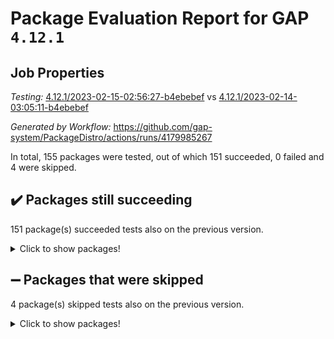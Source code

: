 # Package Evaluation Report for GAP `4.12.1`

## Job Properties

*Testing:* [4.12.1/2023-02-15-02:56:27-b4ebebef](https://github.com/gap-system/PackageDistro/blob/data/reports/4.12.1/2023-02-15-02:56:27-b4ebebef) vs [4.12.1/2023-02-14-03:05:11-b4ebebef](https://github.com/gap-system/PackageDistro/blob/data/reports/4.12.1/2023-02-14-03:05:11-b4ebebef)

*Generated by Workflow:* https://github.com/gap-system/PackageDistro/actions/runs/4179985267

In total, 155 packages were tested, out of which 151 succeeded, 0 failed and 4 were skipped.

## :heavy_check_mark: Packages still succeeding

151 package(s) succeeded tests also on the previous version.
<details><summary>Click to show packages!</summary>

- 4ti2interface 2023.01-01 [(success)](https://github.com/gap-system/PackageDistro/actions/runs/4179985267/jobs/7240656456)
- ace 5.6.2 [(success)](https://github.com/gap-system/PackageDistro/actions/runs/4179985267/jobs/7240656562)
- aclib 1.3.2 [(success)](https://github.com/gap-system/PackageDistro/actions/runs/4179985267/jobs/7240656653)
- agt 0.3.1 [(success)](https://github.com/gap-system/PackageDistro/actions/runs/4179985267/jobs/7240656751)
- alnuth 3.2.1 [(success)](https://github.com/gap-system/PackageDistro/actions/runs/4179985267/jobs/7240656860)
- anupq 3.3.0 [(success)](https://github.com/gap-system/PackageDistro/actions/runs/4179985267/jobs/7240656950)
- atlasrep 2.1.6 [(success)](https://github.com/gap-system/PackageDistro/actions/runs/4179985267/jobs/7240657030)
- autodoc 2022.10.20 [(success)](https://github.com/gap-system/PackageDistro/actions/runs/4179985267/jobs/7240657106)
- automata 1.15 [(success)](https://github.com/gap-system/PackageDistro/actions/runs/4179985267/jobs/7240657173)
- automgrp 1.3.2 [(success)](https://github.com/gap-system/PackageDistro/actions/runs/4179985267/jobs/7240657259)
- autpgrp 1.11 [(success)](https://github.com/gap-system/PackageDistro/actions/runs/4179985267/jobs/7240657325)
- cap 2023.02-06 [(success)](https://github.com/gap-system/PackageDistro/actions/runs/4179985267/jobs/7240657453)
- caratinterface 2.3.4 [(success)](https://github.com/gap-system/PackageDistro/actions/runs/4179985267/jobs/7240657562)
- cddinterface 2022.11.01 [(success)](https://github.com/gap-system/PackageDistro/actions/runs/4179985267/jobs/7240657639)
- circle 1.6.5 [(success)](https://github.com/gap-system/PackageDistro/actions/runs/4179985267/jobs/7240657775)
- classicpres 1.22 [(success)](https://github.com/gap-system/PackageDistro/actions/runs/4179985267/jobs/7240657873)
- cohomolo 1.6.11 [(success)](https://github.com/gap-system/PackageDistro/actions/runs/4179985267/jobs/7240657943)
- congruence 1.2.4 [(success)](https://github.com/gap-system/PackageDistro/actions/runs/4179985267/jobs/7240658044)
- corelg 1.56 [(success)](https://github.com/gap-system/PackageDistro/actions/runs/4179985267/jobs/7240658123)
- crime 1.6 [(success)](https://github.com/gap-system/PackageDistro/actions/runs/4179985267/jobs/7240658206)
- crisp 1.4.6 [(success)](https://github.com/gap-system/PackageDistro/actions/runs/4179985267/jobs/7240658335)
- crypting 0.10.4 [(success)](https://github.com/gap-system/PackageDistro/actions/runs/4179985267/jobs/7240658451)
- cryst 4.1.25 [(success)](https://github.com/gap-system/PackageDistro/actions/runs/4179985267/jobs/7240658525)
- crystcat 1.1.10 [(success)](https://github.com/gap-system/PackageDistro/actions/runs/4179985267/jobs/7240658615)
- ctbllib 1.3.4 [(success)](https://github.com/gap-system/PackageDistro/actions/runs/4179985267/jobs/7240658703)
- cubefree 1.19 [(success)](https://github.com/gap-system/PackageDistro/actions/runs/4179985267/jobs/7240658777)
- curlinterface 2.3.1 [(success)](https://github.com/gap-system/PackageDistro/actions/runs/4179985267/jobs/7240658894)
- cvec 2.7.6 [(success)](https://github.com/gap-system/PackageDistro/actions/runs/4179985267/jobs/7240658978)
- datastructures 0.3.0 [(success)](https://github.com/gap-system/PackageDistro/actions/runs/4179985267/jobs/7240659061)
- deepthought 1.0.6 [(success)](https://github.com/gap-system/PackageDistro/actions/runs/4179985267/jobs/7240659146)
- design 1.7 [(success)](https://github.com/gap-system/PackageDistro/actions/runs/4179985267/jobs/7240659236)
- difsets 2.3.1 [(success)](https://github.com/gap-system/PackageDistro/actions/runs/4179985267/jobs/7240659335)
- digraphs 1.6.1 [(success)](https://github.com/gap-system/PackageDistro/actions/runs/4179985267/jobs/7240659427)
- edim 1.3.6 [(success)](https://github.com/gap-system/PackageDistro/actions/runs/4179985267/jobs/7240659529)
- example 4.3.3 [(success)](https://github.com/gap-system/PackageDistro/actions/runs/4179985267/jobs/7240659633)
- examplesforhomalg 2022.11-01 [(success)](https://github.com/gap-system/PackageDistro/actions/runs/4179985267/jobs/7240659724)
- factint 1.6.3 [(success)](https://github.com/gap-system/PackageDistro/actions/runs/4179985267/jobs/7240659836)
- ferret 1.0.9 [(success)](https://github.com/gap-system/PackageDistro/actions/runs/4179985267/jobs/7240659934)
- fga 1.4.0 [(success)](https://github.com/gap-system/PackageDistro/actions/runs/4179985267/jobs/7240660045)
- fining 1.5.5 [(success)](https://github.com/gap-system/PackageDistro/actions/runs/4179985267/jobs/7240660118)
- float 1.0.3 [(success)](https://github.com/gap-system/PackageDistro/actions/runs/4179985267/jobs/7240660209)
- format 1.4.3 [(success)](https://github.com/gap-system/PackageDistro/actions/runs/4179985267/jobs/7240660347)
- forms 1.2.9 [(success)](https://github.com/gap-system/PackageDistro/actions/runs/4179985267/jobs/7240660429)
- fplsa 1.2.6 [(success)](https://github.com/gap-system/PackageDistro/actions/runs/4179985267/jobs/7240660495)
- fr 2.4.12 [(success)](https://github.com/gap-system/PackageDistro/actions/runs/4179985267/jobs/7240660539)
- francy 1.2.5 [(success)](https://github.com/gap-system/PackageDistro/actions/runs/4179985267/jobs/7240660598)
- fwtree 1.3 [(success)](https://github.com/gap-system/PackageDistro/actions/runs/4179985267/jobs/7240660675)
- gapdoc 1.6.6 [(success)](https://github.com/gap-system/PackageDistro/actions/runs/4179985267/jobs/7240660752)
- gauss 2023.01-01 [(success)](https://github.com/gap-system/PackageDistro/actions/runs/4179985267/jobs/7240660814)
- gaussforhomalg 2022.08-03 [(success)](https://github.com/gap-system/PackageDistro/actions/runs/4179985267/jobs/7240660875)
- gbnp 1.0.5 [(success)](https://github.com/gap-system/PackageDistro/actions/runs/4179985267/jobs/7240660926)
- generalizedmorphismsforcap 2023.01-01 [(success)](https://github.com/gap-system/PackageDistro/actions/runs/4179985267/jobs/7240660981)
- genss 1.6.8 [(success)](https://github.com/gap-system/PackageDistro/actions/runs/4179985267/jobs/7240661024)
- gradedmodules 2022.09-02 [(success)](https://github.com/gap-system/PackageDistro/actions/runs/4179985267/jobs/7240661050)
- gradedringforhomalg 2022.11-01 [(success)](https://github.com/gap-system/PackageDistro/actions/runs/4179985267/jobs/7240661105)
- grape 4.9.0 [(success)](https://github.com/gap-system/PackageDistro/actions/runs/4179985267/jobs/7240661173)
- groupoids 1.73 [(success)](https://github.com/gap-system/PackageDistro/actions/runs/4179985267/jobs/7240661259)
- grpconst 2.6.4 [(success)](https://github.com/gap-system/PackageDistro/actions/runs/4179985267/jobs/7240661350)
- guarana 0.96.3 [(success)](https://github.com/gap-system/PackageDistro/actions/runs/4179985267/jobs/7240661439)
- guava 3.18 [(success)](https://github.com/gap-system/PackageDistro/actions/runs/4179985267/jobs/7240661522)
- hap 1.52 [(success)](https://github.com/gap-system/PackageDistro/actions/runs/4179985267/jobs/7240661585)
- hapcryst 0.1.15 [(success)](https://github.com/gap-system/PackageDistro/actions/runs/4179985267/jobs/7240661661)
- hecke 1.5.3 [(success)](https://github.com/gap-system/PackageDistro/actions/runs/4179985267/jobs/7240661722)
- help 3.5 [(success)](https://github.com/gap-system/PackageDistro/actions/runs/4179985267/jobs/7240661798)
- homalg 2022.12-02 [(success)](https://github.com/gap-system/PackageDistro/actions/runs/4179985267/jobs/7240661888)
- homalgtocas 2022.11-02 [(success)](https://github.com/gap-system/PackageDistro/actions/runs/4179985267/jobs/7240661959)
- idrel 2.45 [(success)](https://github.com/gap-system/PackageDistro/actions/runs/4179985267/jobs/7240662033)
- images 1.3.1 [(success)](https://github.com/gap-system/PackageDistro/actions/runs/4179985267/jobs/7240662101)
- intpic 0.3.0 [(success)](https://github.com/gap-system/PackageDistro/actions/runs/4179985267/jobs/7240662196)
- io 4.8.1 [(success)](https://github.com/gap-system/PackageDistro/actions/runs/4179985267/jobs/7240662351)
- io_forhomalg 2022.11-01 [(success)](https://github.com/gap-system/PackageDistro/actions/runs/4179985267/jobs/7240662468)
- irredsol 1.4.4 [(success)](https://github.com/gap-system/PackageDistro/actions/runs/4179985267/jobs/7240662567)
- json 2.1.1 [(success)](https://github.com/gap-system/PackageDistro/actions/runs/4179985267/jobs/7240662652)
- jupyterkernel 1.4.1 [(success)](https://github.com/gap-system/PackageDistro/actions/runs/4179985267/jobs/7240662762)
- jupyterviz 1.5.6 [(success)](https://github.com/gap-system/PackageDistro/actions/runs/4179985267/jobs/7240662826)
- kan 1.35 [(success)](https://github.com/gap-system/PackageDistro/actions/runs/4179985267/jobs/7240662921)
- kbmag 1.5.11 [(success)](https://github.com/gap-system/PackageDistro/actions/runs/4179985267/jobs/7240662998)
- laguna 3.9.5 [(success)](https://github.com/gap-system/PackageDistro/actions/runs/4179985267/jobs/7240663086)
- liealgdb 2.2.1 [(success)](https://github.com/gap-system/PackageDistro/actions/runs/4179985267/jobs/7240663162)
- liepring 2.8 [(success)](https://github.com/gap-system/PackageDistro/actions/runs/4179985267/jobs/7240663245)
- liering 2.4.2 [(success)](https://github.com/gap-system/PackageDistro/actions/runs/4179985267/jobs/7240663320)
- linearalgebraforcap 2023.02-02 [(success)](https://github.com/gap-system/PackageDistro/actions/runs/4179985267/jobs/7240663395)
- localizeringforhomalg 2022.11-01 [(success)](https://github.com/gap-system/PackageDistro/actions/runs/4179985267/jobs/7240663516)
- loops 3.4.3 [(success)](https://github.com/gap-system/PackageDistro/actions/runs/4179985267/jobs/7240663577)
- lpres 1.0.3 [(success)](https://github.com/gap-system/PackageDistro/actions/runs/4179985267/jobs/7240663665)
- majoranaalgebras 1.5.1 [(success)](https://github.com/gap-system/PackageDistro/actions/runs/4179985267/jobs/7240663737)
- mapclass 1.4.6 [(success)](https://github.com/gap-system/PackageDistro/actions/runs/4179985267/jobs/7240663806)
- matgrp 0.70 [(success)](https://github.com/gap-system/PackageDistro/actions/runs/4179985267/jobs/7240663862)
- matricesforhomalg 2023.01-01 [(success)](https://github.com/gap-system/PackageDistro/actions/runs/4179985267/jobs/7240663955)
- modisom 2.5.3 [(success)](https://github.com/gap-system/PackageDistro/actions/runs/4179985267/jobs/7240664042)
- modulepresentationsforcap 2022.12-01 [(success)](https://github.com/gap-system/PackageDistro/actions/runs/4179985267/jobs/7240664131)
- modules 2022.11-01 [(success)](https://github.com/gap-system/PackageDistro/actions/runs/4179985267/jobs/7240664220)
- monoidalcategories 2023.02-03 [(success)](https://github.com/gap-system/PackageDistro/actions/runs/4179985267/jobs/7240664314)
- nconvex 2022.09-01 [(success)](https://github.com/gap-system/PackageDistro/actions/runs/4179985267/jobs/7240664396)
- nilmat 1.4.2 [(success)](https://github.com/gap-system/PackageDistro/actions/runs/4179985267/jobs/7240664489)
- nock 1.5 [(success)](https://github.com/gap-system/PackageDistro/actions/runs/4179985267/jobs/7240664574)
- normalizinterface 1.3.5 [(success)](https://github.com/gap-system/PackageDistro/actions/runs/4179985267/jobs/7240664669)
- nq 2.5.9 [(success)](https://github.com/gap-system/PackageDistro/actions/runs/4179985267/jobs/7240664769)
- numericalsgps 1.3.1 [(success)](https://github.com/gap-system/PackageDistro/actions/runs/4179985267/jobs/7240664846)
- openmath 11.5.2 [(success)](https://github.com/gap-system/PackageDistro/actions/runs/4179985267/jobs/7240664922)
- orb 4.9.0 [(success)](https://github.com/gap-system/PackageDistro/actions/runs/4179985267/jobs/7240665005)
- packagemanager 1.4.0 [(success)](https://github.com/gap-system/PackageDistro/actions/runs/4179985267/jobs/7240665106)
- patternclass 2.4.3 [(success)](https://github.com/gap-system/PackageDistro/actions/runs/4179985267/jobs/7240665203)
- permut 2.0.4 [(success)](https://github.com/gap-system/PackageDistro/actions/runs/4179985267/jobs/7240665306)
- polenta 1.3.10 [(success)](https://github.com/gap-system/PackageDistro/actions/runs/4179985267/jobs/7240665394)
- polymaking 0.8.6 [(success)](https://github.com/gap-system/PackageDistro/actions/runs/4179985267/jobs/7240665478)
- primgrp 3.4.3 [(success)](https://github.com/gap-system/PackageDistro/actions/runs/4179985267/jobs/7240665564)
- profiling 2.5.2 [(success)](https://github.com/gap-system/PackageDistro/actions/runs/4179985267/jobs/7240665650)
- qpa 1.34 [(success)](https://github.com/gap-system/PackageDistro/actions/runs/4179985267/jobs/7240665748)
- quagroup 1.8.3 [(success)](https://github.com/gap-system/PackageDistro/actions/runs/4179985267/jobs/7240665834)
- radiroot 2.9 [(success)](https://github.com/gap-system/PackageDistro/actions/runs/4179985267/jobs/7240665915)
- rcwa 4.7.1 [(success)](https://github.com/gap-system/PackageDistro/actions/runs/4179985267/jobs/7240666015)
- rds 1.8 [(success)](https://github.com/gap-system/PackageDistro/actions/runs/4179985267/jobs/7240666122)
- recog 1.4.2 [(success)](https://github.com/gap-system/PackageDistro/actions/runs/4179985267/jobs/7240666225)
- repndecomp 1.3.0 [(success)](https://github.com/gap-system/PackageDistro/actions/runs/4179985267/jobs/7240666289)
- repsn 3.1.0 [(success)](https://github.com/gap-system/PackageDistro/actions/runs/4179985267/jobs/7240666378)
- resclasses 4.7.3 [(success)](https://github.com/gap-system/PackageDistro/actions/runs/4179985267/jobs/7240666491)
- ringsforhomalg 2023.02-01 [(success)](https://github.com/gap-system/PackageDistro/actions/runs/4179985267/jobs/7240666584)
- sco 2022.09-01 [(success)](https://github.com/gap-system/PackageDistro/actions/runs/4179985267/jobs/7240666700)
- scscp 2.4.0 [(success)](https://github.com/gap-system/PackageDistro/actions/runs/4179985267/jobs/7240666825)
- semigroups 5.2.0 [(success)](https://github.com/gap-system/PackageDistro/actions/runs/4179985267/jobs/7240666918)
- sglppow 2.3 [(success)](https://github.com/gap-system/PackageDistro/actions/runs/4179985267/jobs/7240667049)
- sgpviz 0.999.5 [(success)](https://github.com/gap-system/PackageDistro/actions/runs/4179985267/jobs/7240667208)
- simpcomp 2.1.14 [(success)](https://github.com/gap-system/PackageDistro/actions/runs/4179985267/jobs/7240667408)
- singular 2023.02.09 [(success)](https://github.com/gap-system/PackageDistro/actions/runs/4179985267/jobs/7240667529)
- sl2reps 1.1 [(success)](https://github.com/gap-system/PackageDistro/actions/runs/4179985267/jobs/7240667626)
- sla 1.5.3 [(success)](https://github.com/gap-system/PackageDistro/actions/runs/4179985267/jobs/7240667709)
- smallgrp 1.5.2 [(success)](https://github.com/gap-system/PackageDistro/actions/runs/4179985267/jobs/7240667784)
- smallsemi 0.6.13 [(success)](https://github.com/gap-system/PackageDistro/actions/runs/4179985267/jobs/7240667871)
- sonata 2.9.6 [(success)](https://github.com/gap-system/PackageDistro/actions/runs/4179985267/jobs/7240667985)
- sophus 1.27 [(success)](https://github.com/gap-system/PackageDistro/actions/runs/4179985267/jobs/7240668077)
- spinsym 1.5.2 [(success)](https://github.com/gap-system/PackageDistro/actions/runs/4179985267/jobs/7240668149)
- standardff 0.9.4 [(success)](https://github.com/gap-system/PackageDistro/actions/runs/4179985267/jobs/7240668231)
- symbcompcc 1.3.2 [(success)](https://github.com/gap-system/PackageDistro/actions/runs/4179985267/jobs/7240668313)
- thelma 1.3 [(success)](https://github.com/gap-system/PackageDistro/actions/runs/4179985267/jobs/7240668391)
- tomlib 1.2.9 [(success)](https://github.com/gap-system/PackageDistro/actions/runs/4179985267/jobs/7240668462)
- toolsforhomalg 2023.01-01 [(success)](https://github.com/gap-system/PackageDistro/actions/runs/4179985267/jobs/7240668550)
- toric 1.9.5 [(success)](https://github.com/gap-system/PackageDistro/actions/runs/4179985267/jobs/7240668628)
- toricvarieties 2022.07.13 [(success)](https://github.com/gap-system/PackageDistro/actions/runs/4179985267/jobs/7240668714)
- transgrp 3.6.3 [(success)](https://github.com/gap-system/PackageDistro/actions/runs/4179985267/jobs/7240668819)
- ugaly 4.0.3 [(success)](https://github.com/gap-system/PackageDistro/actions/runs/4179985267/jobs/7240668954)
- unipot 1.5 [(success)](https://github.com/gap-system/PackageDistro/actions/runs/4179985267/jobs/7240669063)
- unitlib 4.1.0 [(success)](https://github.com/gap-system/PackageDistro/actions/runs/4179985267/jobs/7240669144)
- utils 0.82 [(success)](https://github.com/gap-system/PackageDistro/actions/runs/4179985267/jobs/7240669242)
- uuid 0.7 [(success)](https://github.com/gap-system/PackageDistro/actions/runs/4179985267/jobs/7240669352)
- walrus 0.9991 [(success)](https://github.com/gap-system/PackageDistro/actions/runs/4179985267/jobs/7240669422)
- wedderga 4.10.2 [(success)](https://github.com/gap-system/PackageDistro/actions/runs/4179985267/jobs/7240669494)
- xmod 2.88 [(success)](https://github.com/gap-system/PackageDistro/actions/runs/4179985267/jobs/7240669595)
- xmodalg 1.23 [(success)](https://github.com/gap-system/PackageDistro/actions/runs/4179985267/jobs/7240669663)
- yangbaxter 0.10.2 [(success)](https://github.com/gap-system/PackageDistro/actions/runs/4179985267/jobs/7240669731)
- zeromqinterface 0.14 [(success)](https://github.com/gap-system/PackageDistro/actions/runs/4179985267/jobs/7240669822)
</details>

## :heavy_minus_sign: Packages that were skipped

4 package(s) skipped tests also on the previous version.
<details><summary>Click to show packages!</summary>

- browse 1.8.20 [(skipped)](https://github.com/gap-system/PackageDistro/actions/runs/4179985267/jobs/7240516188)
- itc 1.5.1 [(skipped)](https://github.com/gap-system/PackageDistro/actions/runs/4179985267/jobs/7240516188)
- polycyclic 2.16 [(skipped)](https://github.com/gap-system/PackageDistro/actions/runs/4179985267/jobs/7240516188)
- xgap 4.31 [(skipped)](https://github.com/gap-system/PackageDistro/actions/runs/4179985267/jobs/7240516188)
</details>

